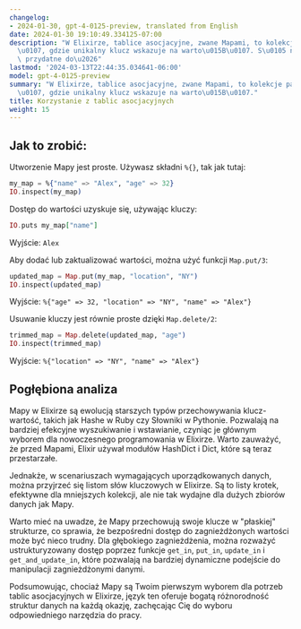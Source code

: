 ```yaml
---
changelog:
- 2024-01-30, gpt-4-0125-preview, translated from English
date: 2024-01-30 19:10:49.334125-07:00
description: "W Elixirze, tablice asocjacyjne, zwane Mapami, to kolekcje par klucz-warto\u015B\
  \u0107, gdzie unikalny klucz wskazuje na warto\u015B\u0107. S\u0105 niesamowicie\
  \ przydatne do\u2026"
lastmod: '2024-03-13T22:44:35.034641-06:00'
model: gpt-4-0125-preview
summary: "W Elixirze, tablice asocjacyjne, zwane Mapami, to kolekcje par klucz-warto\u015B\
  \u0107, gdzie unikalny klucz wskazuje na warto\u015B\u0107."
title: Korzystanie z tablic asocjacyjnych
weight: 15
---
```


## Jak to zrobić:
Utworzenie Mapy jest proste. Używasz składni `%{}`, tak jak tutaj:

```elixir
my_map = %{"name" => "Alex", "age" => 32}
IO.inspect(my_map)
```

Dostęp do wartości uzyskuje się, używając kluczy:

```elixir
IO.puts my_map["name"]
```
Wyjście: `Alex`

Aby dodać lub zaktualizować wartości, można użyć funkcji `Map.put/3`:

```elixir
updated_map = Map.put(my_map, "location", "NY")
IO.inspect(updated_map)
```
Wyjście: `%{"age" => 32, "location" => "NY", "name" => "Alex"}`

Usuwanie kluczy jest równie proste dzięki `Map.delete/2`:

```elixir
trimmed_map = Map.delete(updated_map, "age")
IO.inspect(trimmed_map)
```
Wyjście: `%{"location" => "NY", "name" => "Alex"}`

## Pogłębiona analiza
Mapy w Elixirze są ewolucją starszych typów przechowywania klucz-wartość, takich jak Hashe w Ruby czy Słowniki w Pythonie. Pozwalają na bardziej efekcyjne wyszukiwanie i wstawianie, czyniąc je głównym wyborem dla nowoczesnego programowania w Elixirze. Warto zauważyć, że przed Mapami, Elixir używał modułów HashDict i Dict, które są teraz przestarzałe.

Jednakże, w scenariuszach wymagających uporządkowanych danych, można przyjrzeć się listom słów kluczowych w Elixirze. Są to listy krotek, efektywne dla mniejszych kolekcji, ale nie tak wydajne dla dużych zbiorów danych jak Mapy.

Warto mieć na uwadze, że Mapy przechowują swoje klucze w "płaskiej" strukturze, co sprawia, że bezpośredni dostęp do zagnieżdżonych wartości może być nieco trudny. Dla głębokiego zagnieżdżenia, można rozważyć ustrukturyzowany dostęp poprzez funkcje `get_in`, `put_in`, `update_in` i `get_and_update_in`, które pozwalają na bardziej dynamiczne podejście do manipulacji zagnieżdżonymi danymi.

Podsumowując, chociaż Mapy są Twoim pierwszym wyborem dla potrzeb tablic asocjacyjnych w Elixirze, język ten oferuje bogatą różnorodność struktur danych na każdą okazję, zachęcając Cię do wyboru odpowiedniego narzędzia do pracy.
